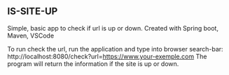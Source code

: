 ## IS-SITE-UP

Simple, basic app to check if url is up or down.
Created with Spring boot, Maven, VSCode

To run check the url, run the application and type into browser search-bar:
http://localhost:8080/check?url=https://www.your-exemple.com
The program will return the information if the site is up or down.
